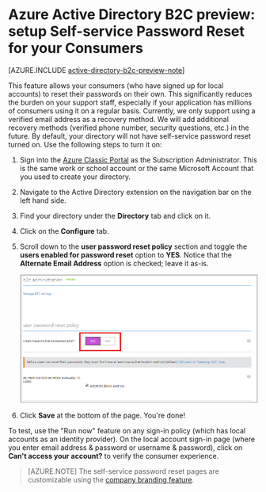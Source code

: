 <properties
	pageTitle="Azure Active Directory B2C preview: Self-service password reset | Microsoft Azure"
	description="A topic demonstrating how to setup self-service password reset for your consumers in Azure Active Directory B2C"
	services="active-directory-b2c"
	documentationCenter=""
	authors="swkrish"
	manager="msmbaldwin"
	editor="curtand"/>

<tags
	ms.service="active-directory-b2c"
	ms.workload="identity"
	ms.tgt_pltfrm="na"
	ms.devlang="na"
	ms.topic="article"
	ms.date="01/28/2016"
	ms.author="swkrish"/>

# Azure Active Directory B2C preview: setup Self-service Password Reset for your Consumers

[AZURE.INCLUDE [active-directory-b2c-preview-note](../../includes/active-directory-b2c-preview-note.md)]

This feature allows your consumers (who have signed up for local accounts) to reset their passwords on their own. This significantly reduces the burden on your support staff, especially if your application has millions of consumers using it on a regular basis. Currently, we only support using a verified email address as a recovery method. We will add additional recovery methods (verified phone number, security questions, etc.) in the future. By default, your directory will not have self-service password reset turned on. Use the following steps to turn it on:

1. Sign into the [Azure Classic Portal](https://manage.windowsazure.com/) as the Subscription Administrator. This is the same work or school account or the same Microsoft Account that you used to create your directory.
2. Navigate to the Active Directory extension on the navigation bar on the left hand side.
3. Find your directory under the **Directory** tab and click on it.
4. Click on the **Configure** tab.
5. Scroll down to the **user password reset policy** section and toggle the **users enabled for password reset** option to **YES**. Notice that the **Alternate Email Address** option is checked; leave it as-is.

    ![Self-service password reset](./media/active-directory-b2c-reference-sspr/sspr.png)
 
6. Click **Save** at the bottom of the page. You're done!

To test, use the "Run now" feature on any sign-in policy (which has local accounts as an identity provider). On the local account sign-in page (where you enter email address & password or username & password), click on **Can't access your account?** to verify the consumer experience.

> [AZURE.NOTE]
The self-service password reset pages are customizable using the [company branding feature](../active-directory/active-directory-add-company-branding.md).
